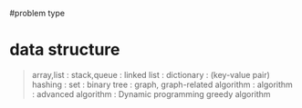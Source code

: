 #problem type

# data structure
 > array,list : 
 > stack,queue :
 > linked list : 
 > dictionary : (key-value pair)
 > hashing : 
 > set : 
 > binary tree : 
 > graph, graph-related algorithm : 
 > algorithm : 
 > advanced algorithm : Dynamic programming greedy algorithm
